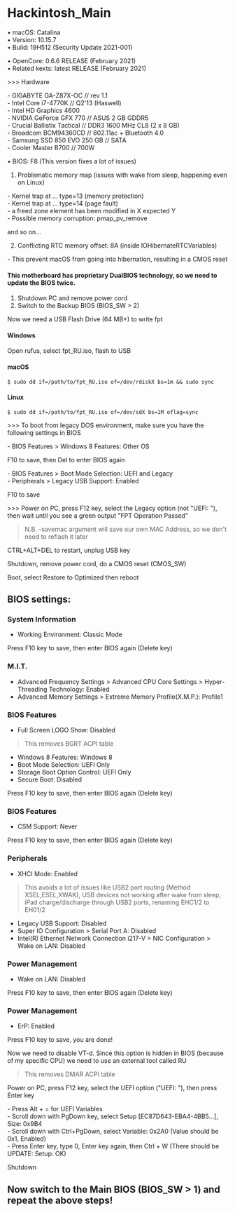 # Hackintosh_Main

• macOS: Catalina  
• Version: 10.15.7  
• Build: 19H512 (Security Update 2021-001)

• OpenCore: 0.6.6 RELEASE (February 2021)  
• Related kexts: latest RELEASE (February 2021)

\>>> Hardware

\- GIGABYTE GA-Z87X-OC // rev 1.1  
\- Intel Core i7-4770K // Q2'13 (Haswell)  
\- Intel HD Graphics 4600  
\- NVIDIA GeForce GFX 770 // ASUS 2 GB GDDR5  
\- Crucial Ballistix Tactical // DDR3 1600 MHz CL8 (2 x 8 GB)  
\- Broadcom BCM94360CD // 802.11ac + Bluetooth 4.0  
\- Samsung SSD 850 EVO 250 GB // SATA  
\- Cooler Master B700 // 700W

• BIOS: F8 (This version fixes a lot of issues)

1) Problematic memory map (issues with wake from sleep, happening even on Linux)

\- Kernel trap at ... type=13 (memory protection)  
\- Kernel trap at ... type=14 (page fault)  
\- a freed zone element has been modified in X expected Y  
\- Possible memory corruption: pmap_pv_remove

and so on...

2) Conflicting RTC memory offset: 8A (inside IOHibernateRTCVariables)

\- This prevent macOS from going into hibernation, resulting in a CMOS reset

#### This motherboard has proprietary DualBIOS technology, so we need to update the BIOS twice.

1) Shutdown PC and remove power cord  
2) Switch to the Backup BIOS (BIOS_SW > 2)

Now we need a USB Flash Drive (64 MB+) to write fpt

#### Windows

Open rufus, select fpt_RU.iso, flash to USB

#### macOS

``` $ sudo dd if=/path/to/fpt_RU.iso of=/dev/rdiskX bs=1m && sudo sync ```

#### Linux

``` $ sudo dd if=/path/to/fpt_RU.iso of=/dev/sdX bs=1M oflag=sync ```

\>>> To boot from legacy DOS environment, make sure you have the following settings in BIOS

\- BIOS Features > Windows 8 Features: Other OS

F10 to save, then Del to enter BIOS again

\- BIOS Features > Boot Mode Selection: UEFI and Legacy  
\- Peripherals > Legacy USB Support: Enabled

F10 to save

\>>> Power on PC, press F12 key, select the Legacy option (not "UEFI: "), then wait until you see a green output "FPT Operation Passed"

> N.B. -savemac argument will save our own MAC Address, so we don't need to reflash it later

CTRL+ALT+DEL to restart, unplug USB key

Shutdown, remove power cord, do a CMOS reset (CMOS_SW)

Boot, select Restore to Optimized then reboot

## BIOS settings:

### System Information
- Working Environment: Classic Mode

Press F10 key to save, then enter BIOS again (Delete key)

### M.I.T.
- Advanced Frequency Settings > Advanced CPU Core Settings > Hyper-Threading Technology: Enabled  
- Advanced Memory Settings > Extreme Memory Profile(X.M.P.): Profile1

### BIOS Features
- Full Screen LOGO Show: Disabled

> This removes BGRT ACPI table

- Windows 8 Features: Windows 8  
- Boot Mode Selection: UEFI Only  
- Storage Boot Option Control: UEFI Only  
- Secure Boot: Disabled

Press F10 key to save, then enter BIOS again (Delete key)

### BIOS Features
- CSM Support: Never

Press F10 key to save, then enter BIOS again (Delete key)

### Peripherals
- XHCI Mode: Enabled

>This avoids a lot of issues like USB2 port routing (Method XSEL,ESEL,XWAK), USB devices not working after wake from sleep, iPad charge/discharge through USB2 ports, renaming EHC1/2 to EH01/2

- Legacy USB Support: Disabled  
- Super IO Configuration > Serial Port A: Disabled  
- Intel(R) Ethernet Network Connection i217-V > NIC Configuration > Wake on LAN: Disabled

### Power Management
- Wake on LAN: Disabled

Press F10 key to save, then enter BIOS again (Delete key)

### Power Management
- ErP: Enabled

Press F10 key to save, you are done!


Now we need to disable VT-d. Since this option is hidden in BIOS (because of my specific CPU) we need to use an external tool called RU

> This removes DMAR ACPI table

Power on PC, press F12 key, select the UEFI option ("UEFI: "), then press Enter key

\- Press Alt + = for UEFI Variables  
\- Scroll down with PgDown key, select Setup [EC87D643-EBA4-4BB5...], Size: 0x9B4  
\- Scroll down with Ctrl+PgDown, select Variable: 0x2A0 (Value should be 0x1, Enabled)  
\- Press Enter key, type 0, Enter key again, then Ctrl + W (There should be UPDATE: Setup: OK)

Shutdown

## Now switch to the Main BIOS (BIOS_SW > 1) and repeat the above steps!
